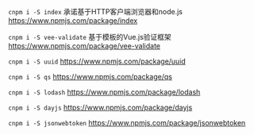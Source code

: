 `cnpm i -S index`
承诺基于HTTP客户端浏览器和node.js  
https://www.npmjs.com/package/index

`cnpm i -S vee-validate`
基于模板的Vue.js验证框架
https://www.npmjs.com/package/vee-validate

`cnpm i -S uuid`
https://www.npmjs.com/package/uuid

`cnpm i -S qs`
https://www.npmjs.com/package/qs

`cnpm i -S lodash`
https://www.npmjs.com/package/lodash

`cnpm i -S dayjs`
https://www.npmjs.com/package/dayjs

`cnpm i -S jsonwebtoken`
https://www.npmjs.com/package/jsonwebtoken

